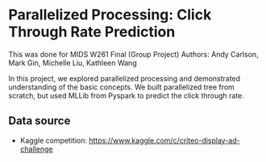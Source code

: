 # Parallelized Processing: Click Through Rate Prediction

This was done for MIDS W261 Final (Group Project)
Authors: Andy Carlson, Mark Gin, Michelle Liu, Kathleen Wang

In this project, we explored parallelized processing and demonstrated understanding of the basic concepts. We built parallelized tree from scratch, but used MLLib from Pyspark to predict the click through rate. 

## Data source
* Kaggle competition: https://www.kaggle.com/c/criteo-display-ad-challenge
